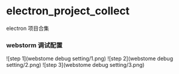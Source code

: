 # electron_project_collect
electron 项目合集

### webstorm 调试配置

![step 1](webstome debug setting/1.png) ![step 2](webstome debug setting/2.png) ![step 3](webstome debug setting/3.png)
